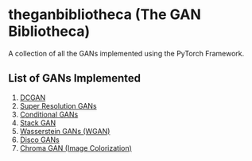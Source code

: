 # theganbibliotheca (The GAN Bibliotheca)
A collection of all the GANs implemented using the PyTorch Framework.

## List of GANs Implemented
1.  <a href='https://arxiv.org/abs/1511.06434'>DCGAN</a> <br>
2.  <a href='https://arxiv.org/abs/1609.04802'>Super Resolution GANs </a> <br>
3.  <a href='https://arxiv.org/abs/1411.1784'>Conditional GANs </a> <br>
4.  <a href='https://arxiv.org/abs/1612.03242'>Stack GAN</a> <br>
5.  <a href='https://arxiv.org/pdf/1701.07875.pdf'>Wasserstein GANs (WGAN) </a> <br>
6.  <a href='https://arxiv.org/pdf/1703.05192.pdf'> Disco GANs</a> <br>
7.  <a href = 'https://arxiv.org/pdf/1907.09837.pdf'> Chroma GAN (Image Colorization) </a> <br>

